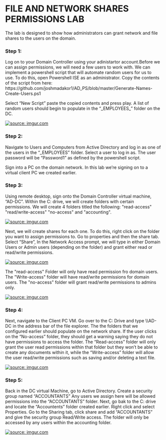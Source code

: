 <h1> FILE AND NETWORK SHARES PERMISSIONS LAB </h1>

<p> The lab is designed to show how administrators can grant network and file shares to the users on the domain. </p>

<h3> Step 1: </h3>

<p> Log on to your Domain Controller using your adinistartor account.Before we can assign permissions, we will need a few users to work with. We can implement a powershell script that will automate random users for us to use. To do this, open Powershell ISE as an administrator. Copy the contents of the script from here: https://github.com/joshmadakor1/AD_PS/blob/master/Generate-Names-Create-Users.ps1 </p>

<p>Select “New Script” paste the copied contents and press play. A list of random users should begin to populate in the “_EMPLOYEES_” folder on the DC. 
</p>
<a href="https://imgur.com/Ws0H0lI"><img src="https://i.imgur.com/Ws0H0lI.png" title="source: imgur.com" /></a>

<h3> Step 2: </h3>


<p> Navigate to Users and Computers from Active Directory and log in as one of the users in the “_EMPLOYEES” folder. Select a user to log in as. The user password will be “Password1” as defined by the powershell script. 
</p>

<p>Sign into a PC on the domain network. In this lab we’re signing on to a virtual client PC we created earlier. </p>

<h3> Step 3: </h3>


<p>Using remote desktop, sign onto the Domain Controller virtual machine, “AD-DC”. Within the C: drive, we will create folders with certain permissions. We will create 4 folders titled the following:  "read-access" "read/write-access" "no-access" and "accounting".
</p>

<a href="https://imgur.com/vssHIgU"><img src="https://i.imgur.com/vssHIgU.png" title="source: imgur.com" /></a>

<p>Next, we will create shares for each one. To do this, right click on the folder you want to assign permissions to. Go to properties and then the share tab. Select “Share”, In the Network Access prompt, we will type in either Domain Users or Admin users (depending on the folder) and grant either read or read/write permissions. </p>

<a href="https://imgur.com/DDIoM0l"><img src="https://i.imgur.com/DDIoM0l.png" title="source: imgur.com" /></a>


<p>The "read-access" Folder will only have read permission fro domain users. The "Write-access"  folder will have read/write permissions for domain users. The "no-access" folder will grant read/write permissions to admins only.</p> 

<a href="https://imgur.com/yNWHjbT"><img src="https://i.imgur.com/yNWHjbT.png" title="source: imgur.com" /></a>

<h3> Step 4: </h3>

<p> Next, navigate to the Client PC VM. Go over to the C: Drive and type \\AD-DC in the address bar of the file explorer. The the folders that we configured earlier should populate on the network share. If the user clicks on the “No-access” folder, they should get a warning saying they do not have permissions to access the folder. The “Read-access” folder will only grant the user read permissions within that folder but they won’t be able to create any documents within it, while the “Write-access” folder will allow the user read/write permissions such as saving and/or deleting a text file. </p>

<a href="https://imgur.com/42IAhAz"><img src="https://i.imgur.com/42IAhAz.png" title="source: imgur.com" /></a>

<h3> Step 5: </h3>

<p>Back in the DC virtual Machine, go to Active Directory. Create a security group named “ACCOUNTANTS” Any users we assign here will be allowed permissions into the “ACCOUNTANTS” folder. Next, go bak to the C: drive and locate the “Accountents” folder created earlier. Right click and select Properties. Go to the Sharing tab, click share and add “ACCOUNTANTS” and give the security group Read/Write access. The folder will only be accessed by any users within the accounting folder. </p>

<a href="https://imgur.com/WQoj5op"><img src="https://i.imgur.com/WQoj5op.png" title="source: imgur.com" /></a>






